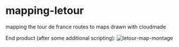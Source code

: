 mapping-letour
==============

mapping the tour de france routes to maps drawn with cloudmade

End product (after some additional scripting):
![letour-map-montage](http://i1079.photobucket.com/albums/w509/sarahsponda902/tmsmaller.jpg)
